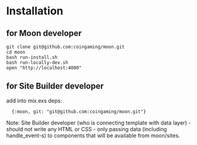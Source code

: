 # Installation 

## for Moon developer

```
git clone git@github.com:coingaming/moon.git
cd moon
bash run-install.sh
bash run-locally-dev.sh
open "http://localhost:4000"
```

## for Site Builder developer

add into mix.exs deps:

```
  {:moon, git: "git@github.com:coingaming/moon.git"}
```

Note: Site Builder developer (who is connecting template with data layer) - should not write any HTML or CSS - only passing data (including handle_event-s) to components that will be available from moon/sites.

